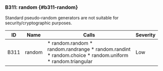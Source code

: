 ### B311: random {#b311-random}

Standard pseudo-random generators are not suitable for security/cryptographic
purposes.

|  ID  |  Name  |                                                  Calls                                                   | Severity |
|------|--------|----------------------------------------------------------------------------------------------------------|----------|
| B311 | random | * random.random * random.randrange * random.randint * random.choice * random.uniform * random.triangular | Low      |

